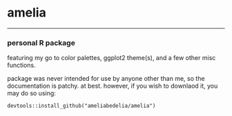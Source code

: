 # amelia
***
### personal R package
featuring my go to color palettes, ggplot2 theme(s), and a few other misc functions.

package was never intended for use by anyone other than me, so the documentation is patchy. at best. however, if you wish to downlaod it, you may do so using:
```
devtools::install_github("ameliabedelia/amelia")
```
